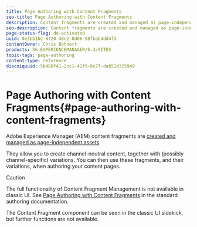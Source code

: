 ```yaml
---
title: Page Authoring with Content Fragments
seo-title: Page Authoring with Content Fragments
description: Content fragments are created and managed as page-independent assets. They allow you to create channel-neutral content, together with variations.
seo-description: Content fragments are created and managed as page-independent assets. They allow you to create channel-neutral content, together with variations.
page-status-flag: de-activated
uuid: 8e3bb1bc-8720-48e2-8d06-98fbab4dd4fd
contentOwner: Chris Bohnert
products: SG_EXPERIENCEMANAGER/6.4/SITES
topic-tags: page-authoring
content-type: reference
discoiquuid: 5b488f41-2cc1-41f9-8c7f-da851d325949
---
```


# Page Authoring with Content Fragments{#page-authoring-with-content-fragments}

Adobe Experience Manager (AEM) content fragments are [created and managed as page-independent assets](/help/assets/content-fragments.md).

They allow you to create channel-neutral content, together with (possibly channel-specific) variations. You can then use these fragments, and their variations, when authoring your content pages.

>[!CAUTION]
>
>The full functionality of Content Fragment Management is not available in classic UI. See [Page Authoring with Content Fragments](/help/sites-authoring/content-fragments.md) in the standard authoring documentation.
>
>The Content Fragment component can be seen in the classic UI sidekick, but further functions are not available.

